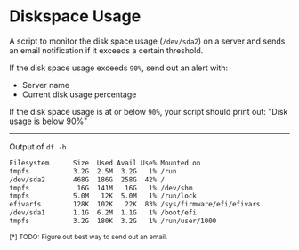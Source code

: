 # Diskspace Usage

A script to monitor the disk space usage (`/dev/sda2`) on a server and sends an email notification if it exceeds a certain threshold.

If the disk space usage exceeds `90%`, send out an alert with:

- Server name
- Current disk usage percentage

If the disk space usage is at or below `90%`, your script should print out: "Disk usage is below 90%"

---

Output of `df -h`

```bash
Filesystem      Size  Used Avail Use% Mounted on
tmpfs           3.2G  2.5M  3.2G   1% /run
/dev/sda2       468G  186G  258G  42% /
tmpfs            16G  141M   16G   1% /dev/shm
tmpfs           5.0M   12K  5.0M   1% /run/lock
efivarfs        128K  102K   22K  83% /sys/firmware/efi/efivars
/dev/sda1       1.1G  6.2M  1.1G   1% /boot/efi
tmpfs           3.2G  180K  3.2G   1% /run/user/1000
```

<sub>[*] TODO: Figure out best way to send out an email.</sub>
